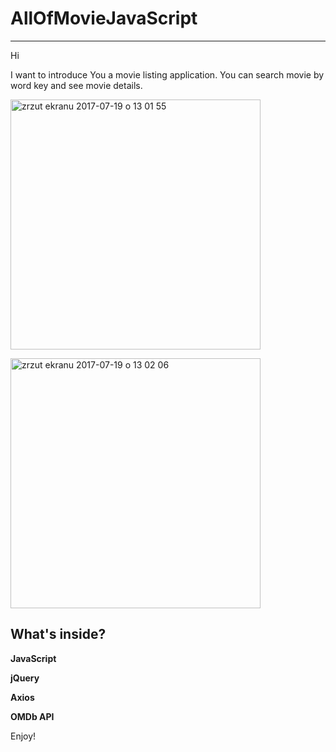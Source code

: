 # AllOfMovieJavaScript
----------------------

Hi

I want to introduce You a movie listing application. You can search movie by word key and see movie details.

<img width="400" alt="zrzut ekranu 2017-07-19 o 13 01 55" 
src="https://user-images.githubusercontent.com/27738202/28363927-afb551b2-6c82-11e7-98e8-a6085e078bab.png">

<img width="400" alt="zrzut ekranu 2017-07-19 o 13 02 06" 
src="https://user-images.githubusercontent.com/27738202/28363959-d7a2321c-6c82-11e7-911e-7cba5fbb5d13.png">

What's inside?
--------------

**JavaScript**

**jQuery**

**Axios**

**OMDb API**

Enjoy!
